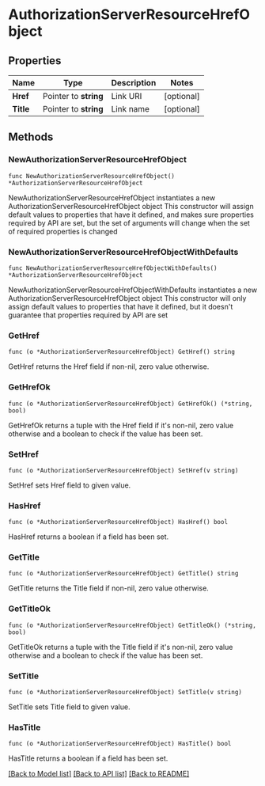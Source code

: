 # AuthorizationServerResourceHrefObject

## Properties

Name | Type | Description | Notes
------------ | ------------- | ------------- | -------------
**Href** | Pointer to **string** | Link URI | [optional] 
**Title** | Pointer to **string** | Link name | [optional] 

## Methods

### NewAuthorizationServerResourceHrefObject

`func NewAuthorizationServerResourceHrefObject() *AuthorizationServerResourceHrefObject`

NewAuthorizationServerResourceHrefObject instantiates a new AuthorizationServerResourceHrefObject object
This constructor will assign default values to properties that have it defined,
and makes sure properties required by API are set, but the set of arguments
will change when the set of required properties is changed

### NewAuthorizationServerResourceHrefObjectWithDefaults

`func NewAuthorizationServerResourceHrefObjectWithDefaults() *AuthorizationServerResourceHrefObject`

NewAuthorizationServerResourceHrefObjectWithDefaults instantiates a new AuthorizationServerResourceHrefObject object
This constructor will only assign default values to properties that have it defined,
but it doesn't guarantee that properties required by API are set

### GetHref

`func (o *AuthorizationServerResourceHrefObject) GetHref() string`

GetHref returns the Href field if non-nil, zero value otherwise.

### GetHrefOk

`func (o *AuthorizationServerResourceHrefObject) GetHrefOk() (*string, bool)`

GetHrefOk returns a tuple with the Href field if it's non-nil, zero value otherwise
and a boolean to check if the value has been set.

### SetHref

`func (o *AuthorizationServerResourceHrefObject) SetHref(v string)`

SetHref sets Href field to given value.

### HasHref

`func (o *AuthorizationServerResourceHrefObject) HasHref() bool`

HasHref returns a boolean if a field has been set.

### GetTitle

`func (o *AuthorizationServerResourceHrefObject) GetTitle() string`

GetTitle returns the Title field if non-nil, zero value otherwise.

### GetTitleOk

`func (o *AuthorizationServerResourceHrefObject) GetTitleOk() (*string, bool)`

GetTitleOk returns a tuple with the Title field if it's non-nil, zero value otherwise
and a boolean to check if the value has been set.

### SetTitle

`func (o *AuthorizationServerResourceHrefObject) SetTitle(v string)`

SetTitle sets Title field to given value.

### HasTitle

`func (o *AuthorizationServerResourceHrefObject) HasTitle() bool`

HasTitle returns a boolean if a field has been set.


[[Back to Model list]](../README.md#documentation-for-models) [[Back to API list]](../README.md#documentation-for-api-endpoints) [[Back to README]](../README.md)


